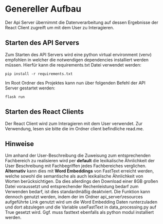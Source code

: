 # Genereller Aufbau
Der Api Server übernimmt die Datenverarbeitung auf dessen Ergebnisse der React Client zugreift um mit dem User zu Interagieren.

## Starten des API Servers
Zum Starten des API Servers wird eine python virtual environment (venv) empfohlen in welcher die notwendigen dependencies installiert werden müssen. Hierfür kann die requirements.txt Datei verwendet werden:

`pip install -r requirements.txt`

Im Root Ordner des Projektes kann nun über folgenden Befehl der API Server gestartet werden:

`flask run` 

## Starten des React Clients
Der React Client wird zum Interagieren mit dem User verwendet.
Zur Verwendung, lesen sie bitte die im Ordner client befindliche read.me.

## Hinweise

Um anhand der User-Beschreibung die Zuweisung zum entsprechenden Fachbereich zu realisieren wird per **default** die lexikalische Ähnlichkeit der User Beschreibung mit Fachbegriffen jedes Fachbereiches verglichen. **Alternativ** kann dies mit **Word Embeddings** von FastText erreicht werden, welche sowohl die semantische als auch lexikalische Ähnlichkeit von Worten berücksichtigen. Da dies allerdings den Download einer 8GB großen Datei voraussetzt und entsprechender Rechenleistung bedarf zum Verwenden bedarf, ist dies standardmäßig deaktviert.
Die Funktion kann dennoch genutzt werden, indem der im Ordner api_server\resources aufgeführte Link genutzt wird um die Word Embedding Daten runterzuladen und dort abzulegen und die Variable useFastText in data_processing.py auf True gesetzt wird. Ggf. muss fasttext ebenfalls als python modul installiert werden.